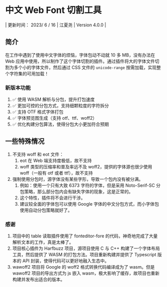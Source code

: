 # 中文 Web Font 切割工具

| 更新时间： 2023/ 6 / 16 | 江夏尧 | Version 4.0.0 |

## 简介

在工作中遇到了使用中文字体的烦恼，字体包动不动就 10 多 MB，没有办法在 Web 应用中使用，所以制作了这个字体切割的插件。通过插件将大的字体文件切割为多个小的字体文件，然后通过 CSS 文件的 `unicode-range` 按需加载，实现整个字符集的可用加载！

### 新版本功能

1. ✅ 使用 WASM 解析与分包，提升打包速度
2. ✅ 更加可控的分包方式，支持细颗粒度的字符拆分
3. ✅ 支持 OTF 格式字体打包
4. ✅ 字体预览图生成（支持 otf、ttf、woff2）
5. ✅ 优化构建分包算法，使得分包大小更加符合预期

## 一些特殊情况

1. 不支持 woff 和 eot 文件：
    1. eot 在 Web 端支持度极低，故不支持
    2. woff 类型的压缩率和普及率远不及 woff2，提供的字体源也很少使用 woff（一般有 otf 或者 ttf），故不支持
2. 强制使用分包时，源字体没有某些字形，导致一个包内没有被分满。
    1. 例如：使用一个只有大致 6373 字符的字体，但是采用 Noto-Serif-SC 分包策略，那么部分包内会有缺失字体的现象，这是正常的。
    2. 这个特性，插件将不会进行干涉。
    3. 建议较全面的字体包可以使用 Google 字体的中文分包方式，而小字体包使用自动分包策略就好了。

### 感谢

1. 项目中的 table 读取插件使用了 fonteditor-fore 的代码，神奇地完成了大量解析文本的工作，真是太棒了。
2. 项目核心插件为 Harfbuzz 项目，源项目使用 C 与 C++ 构建了一个字体布局工具，然后提供了 WASM 的打包方法。项目重新构建并提供了 Typescript 版本的 API 封装，使得代码可以更好地融入生态中。
3. wawoff2 项目将 Google 的 woff2 格式转换代码编译成为了 wasm。但是 wawoff2 项目的导出方式为 js 嵌入 wasm，极大影响了缓存，故项目也重新构建并发布出适合的版本。

